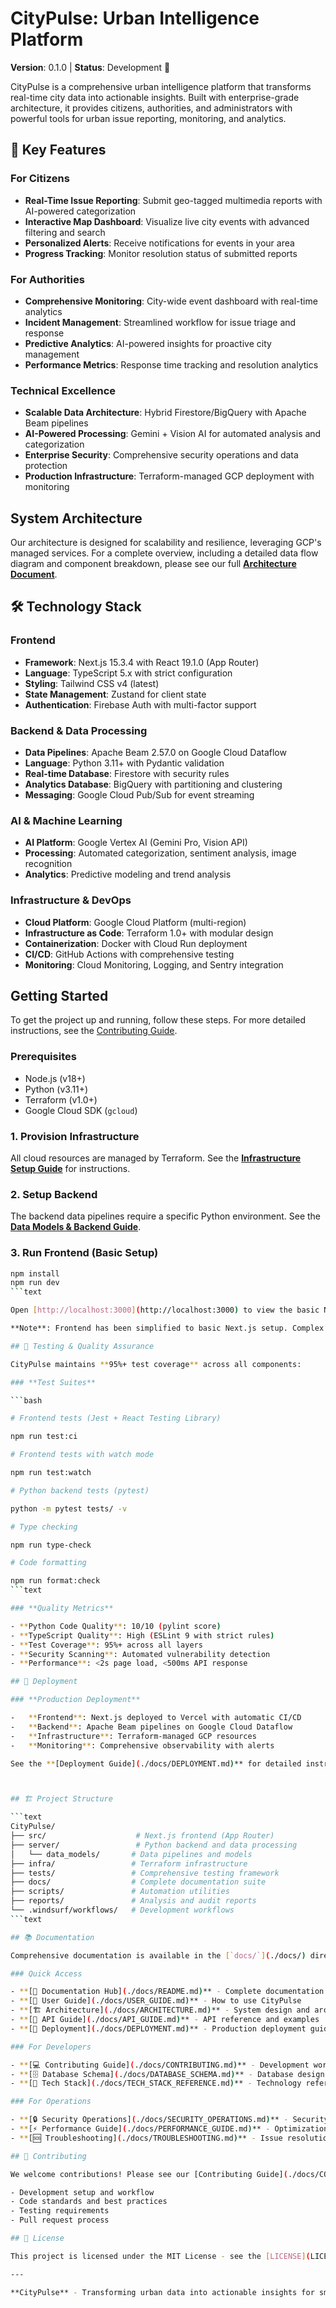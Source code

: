 # CityPulse: Urban Intelligence Platform

**Version**: 0.1.0 | **Status**: Development 🚧

CityPulse is a comprehensive urban intelligence platform that transforms real-time city data into actionable insights. Built with enterprise-grade architecture, it provides citizens, authorities, and administrators with powerful tools for urban issue reporting, monitoring, and analytics.

## 🌟 Key Features

### **For Citizens**

-   **Real-Time Issue Reporting**: Submit geo-tagged multimedia reports with AI-powered categorization
-   **Interactive Map Dashboard**: Visualize live city events with advanced filtering and search
-   **Personalized Alerts**: Receive notifications for events in your area
-   **Progress Tracking**: Monitor resolution status of submitted reports

### **For Authorities**

-   **Comprehensive Monitoring**: City-wide event dashboard with real-time analytics
-   **Incident Management**: Streamlined workflow for issue triage and response
-   **Predictive Analytics**: AI-powered insights for proactive city management
-   **Performance Metrics**: Response time tracking and resolution analytics

### **Technical Excellence**

-   **Scalable Data Architecture**: Hybrid Firestore/BigQuery with Apache Beam pipelines
-   **AI-Powered Processing**: Gemini + Vision AI for automated analysis and categorization
-   **Enterprise Security**: Comprehensive security operations and data protection
-   **Production Infrastructure**: Terraform-managed GCP deployment with monitoring

## System Architecture

Our architecture is designed for scalability and resilience, leveraging GCP's managed services. For a complete overview, including a detailed data flow diagram and component breakdown, please see our full **[Architecture Document](./docs/ARCHITECTURE.md)**.

## 🛠️ Technology Stack

### **Frontend**

-   **Framework**: Next.js 15.3.4 with React 19.1.0 (App Router)
-   **Language**: TypeScript 5.x with strict configuration
-   **Styling**: Tailwind CSS v4 (latest)
-   **State Management**: Zustand for client state
-   **Authentication**: Firebase Auth with multi-factor support

### **Backend & Data Processing**

-   **Data Pipelines**: Apache Beam 2.57.0 on Google Cloud Dataflow
-   **Language**: Python 3.11+ with Pydantic validation
-   **Real-time Database**: Firestore with security rules
-   **Analytics Database**: BigQuery with partitioning and clustering
-   **Messaging**: Google Cloud Pub/Sub for event streaming

### **AI & Machine Learning**

-   **AI Platform**: Google Vertex AI (Gemini Pro, Vision API)
-   **Processing**: Automated categorization, sentiment analysis, image recognition
-   **Analytics**: Predictive modeling and trend analysis

### **Infrastructure & DevOps**

-   **Cloud Platform**: Google Cloud Platform (multi-region)
-   **Infrastructure as Code**: Terraform 1.0+ with modular design
-   **Containerization**: Docker with Cloud Run deployment
-   **CI/CD**: GitHub Actions with comprehensive testing
-   **Monitoring**: Cloud Monitoring, Logging, and Sentry integration

## Getting Started

To get the project up and running, follow these steps. For more detailed instructions, see the [Contributing Guide](./docs/CONTRIBUTING.md).

### Prerequisites

-   Node.js (v18+)
-   Python (v3.11+)
-   Terraform (v1.0+)
-   Google Cloud SDK (`gcloud`)

### 1. Provision Infrastructure

All cloud resources are managed by Terraform. See the **[Infrastructure Setup Guide](./infra/README.md)** for instructions.

### 2. Setup Backend

The backend data pipelines require a specific Python environment. See the **[Data Models & Backend Guide](./server/data_models/README.md)**.

### 3. Run Frontend (Basic Setup)

```bash
npm install
npm run dev
```text

Open [http://localhost:3000](http://localhost:3000) to view the basic Next.js setup.

**Note**: Frontend has been simplified to basic Next.js setup. Complex UI components, Material-UI, Firebase integration, and advanced features have been removed. This provides a clean foundation for future frontend development.

## 🧪 Testing & Quality Assurance

CityPulse maintains **95%+ test coverage** across all components:

### **Test Suites**

```bash

# Frontend tests (Jest + React Testing Library)

npm run test:ci

# Frontend tests with watch mode

npm run test:watch

# Python backend tests (pytest)

python -m pytest tests/ -v

# Type checking

npm run type-check

# Code formatting

npm run format:check
```text

### **Quality Metrics**

- **Python Code Quality**: 10/10 (pylint score)
- **TypeScript Quality**: High (ESLint 9 with strict rules)
- **Test Coverage**: 95%+ across all layers
- **Security Scanning**: Automated vulnerability detection
- **Performance**: <2s page load, <500ms API response

## 🚀 Deployment

### **Production Deployment**

-   **Frontend**: Next.js deployed to Vercel with automatic CI/CD
-   **Backend**: Apache Beam pipelines on Google Cloud Dataflow
-   **Infrastructure**: Terraform-managed GCP resources
-   **Monitoring**: Comprehensive observability with alerts

See the **[Deployment Guide](./docs/DEPLOYMENT.md)** for detailed instructions.



## 🏗️ Project Structure

```text
CityPulse/
├── src/                    # Next.js frontend (App Router)
├── server/                 # Python backend and data processing
│   └── data_models/       # Data pipelines and models
├── infra/                 # Terraform infrastructure
├── tests/                 # Comprehensive testing framework
├── docs/                  # Complete documentation suite
├── scripts/               # Automation utilities
├── reports/               # Analysis and audit reports
└── .windsurf/workflows/   # Development workflows
```text

## 📚 Documentation

Comprehensive documentation is available in the [`docs/`](./docs/) directory:

### Quick Access

- **[📖 Documentation Hub](./docs/README.md)** - Complete documentation index
- **[👤 User Guide](./docs/USER_GUIDE.md)** - How to use CityPulse
- **[🏗️ Architecture](./docs/ARCHITECTURE.md)** - System design and architecture
- **[🔌 API Guide](./docs/API_GUIDE.md)** - API reference and examples
- **[🚀 Deployment](./docs/DEPLOYMENT.md)** - Production deployment guide

### For Developers

- **[💻 Contributing Guide](./docs/CONTRIBUTING.md)** - Development workflow
- **[🗄️ Database Schema](./docs/DATABASE_SCHEMA.md)** - Database design
- **[🔧 Tech Stack](./docs/TECH_STACK_REFERENCE.md)** - Technology reference

### For Operations

- **[🔒 Security Operations](./docs/SECURITY_OPERATIONS.md)** - Security procedures
- **[⚡ Performance Guide](./docs/PERFORMANCE_GUIDE.md)** - Optimization strategies
- **[🆘 Troubleshooting](./docs/TROUBLESHOOTING.md)** - Issue resolution

## 🤝 Contributing

We welcome contributions! Please see our [Contributing Guide](./docs/CONTRIBUTING.md) for details on:

- Development setup and workflow
- Code standards and best practices
- Testing requirements
- Pull request process

## 📄 License

This project is licensed under the MIT License - see the [LICENSE](LICENSE) file for details.

---

**CityPulse** - Transforming urban data into actionable insights for smarter cities 🌆
